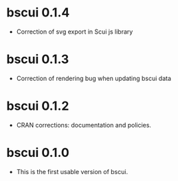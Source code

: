 # bscui 0.1.4

- Correction of svg export in Scui js library

# bscui 0.1.3

- Correction of rendering bug when updating bscui data

# bscui 0.1.2

- CRAN corrections: documentation and policies.

# bscui 0.1.0

- This is the first usable version of bscui.
